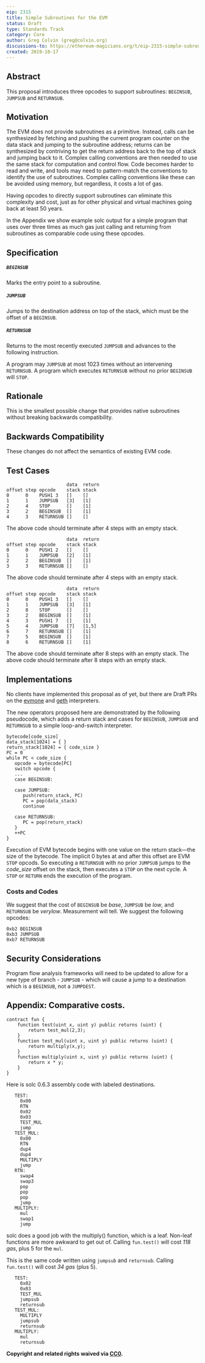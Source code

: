 ```yaml
---
eip: 2315
title: Simple Subroutines for the EVM
status: Draft
type: Standards Track
category: Core
author: Greg Colvin (greg@colvin.org)
discussions-to: https://ethereum-magicians.org/t/eip-2315-simple-subroutines-for-the-evm/3941
created: 2019-10-17
---
```


## Abstract

This proposal introduces three opcodes to support subroutines:  `BEGINSUB`, `JUMPSUB` and `RETURNSUB`.

## Motivation

The EVM does not provide subroutines as a primitive.  Instead, calls can be synthesized by fetching and pushing the current program counter on the data stack and jumping to the subroutine address; returns can be synthesized by contriving to get the return address back to the top of stack and jumping back to it.  Complex calling conventions are then needed to use the same stack for computation and control flow.  Code becomes harder to read and write, and tools may need to pattern-match the conventions to identify the use of subroutines.  Complex calling conventions like these can be avoided using memory, but regardless, it costs a lot of gas.

Having opcodes to directly support subroutines can eliminate this complexity and cost, just as for other physical and virtual machines going back at least 50 years.

In the Appendix we show example solc output for a simple program that uses over three times as much gas just calling and returning from subroutines as comparable code using these opcodes.

## Specification

##### `BEGINSUB`
Marks the entry point to a subroutine.

##### `JUMPSUB`
Jumps to the destination address on top of the stack, which must be the offset of a `BEGINSUB`.

##### `RETURNSUB`
Returns to the most recently executed `JUMPSUB` and advances to the following instruction.

A program may `JUMPSUB` at most 1023 times without an intervening `RETURNSUB`.  A program which executes `RETURNSUB` without no prior `BEGINSUB` will `STOP`.

## Rationale

This is the smallest possible change that provides native subroutines without breaking backwards compatibility.

## Backwards Compatibility

These changes do not affect the semantics of existing EVM code.

## Test Cases
```
                      data  return
offset step opcode    stack stack
0      0    PUSH1 3   []    []
1      1    JUMPSUB   [3]   [1]
2      4    STOP      []    [1]
3      2    BEGINSUB  []    [1]
4      3    RETURNSUB []    []
```
The above code should terminate after 4 steps with an empty stack.
```
                      data  return
offset step opcode    stack stack
0      0    PUSH1 2   []    []
1      1    JUMPSUB   [2]   [1]
2      2    BEGINSUB  []    [1]
3      3    RETURNSUB []    []
```
The above code should terminate after 4 steps with an empty stack.
```
                      data  return
offset step opcode    stack stack
0      0    PUSH1 3   []    []
1      1    JUMPSUB   [3]   [1]
2      8    STOP      []    []
3      2    BEGINSUB  []    [1]
4      3    PUSH1 7   []    [1]
5      4    JUMPSUB   [7]   [1,5]
6      7    RETURNSUB []    [1]
7      5    BEGINSUB  []    [1]
8      6    RETURNSUB []    [1]
```
The above code should terminate after 8 steps with an empty stack.  The above code should terminate after 8 steps with an empty stack.

## Implementations

No clients have implemented this proposal as of yet, but there are Draft PRs on the [evmone](https://github.com/ethereum/evmone/pull/229) and [geth](https://github.com/ethereum/go-ethereum/pull/20619) interpreters.

The new operators proposed here are demonstrated by the following pseudocode, which adds a return stack and cases for `BEGINSUB`, `JUMPSUB` and `RETURNSUB` to a simple loop-and-switch interpreter.
```
bytecode[code_size]
data_stack[1024] = { }
return_stack[1024] = { code_size }
PC = 0
while PC < code_size {
   opcode = bytecode[PC]
   switch opcode {
   ...
   case BEGINSUB:
   
   case JUMPSUB:
      push(return_stack, PC)
      PC = pop(data_stack)
      continue

   case RETURNSUB:
      PC = pop(return_stack)
   }
   ++PC
}
```
Execution of EVM bytecode begins with one value on the return stack—the size of the bytecode. The implicit 0 bytes at and after this offset are EVM `STOP` opcods.  So executing a `RETURNSUB` with no prior `JUMPSUB` jumps to the _code_size_ offset on the stack, then executes a `STOP` on the next cycle.  A `STOP` or `RETURN` ends the execution of the program.

### Costs and Codes

We suggest that the cost of `BEGINSUB` be _base_, `JUMPSUB` be _low_, and `RETURNSUB` be _verylow_. 
 Measurement will tell.  We suggest the following opcodes:

```
0xb2 BEGINSUB
0xb3 JUMPSUB
0xb7 RETURNSUB
```
## Security Considerations

Program flow analysis frameworks will need to be updated to allow for a new type of branch - `JUMPSUB` - which will cause a jump to a destination which is a `BEGINSUB`, not a `JUMPDEST`.

## Appendix: Comparative costs.

```
contract fun {
    function test(uint x, uint y) public returns (uint) {
        return test_mul(2,3);
    }
    function test_mul(uint x, uint y) public returns (uint) {
        return multiply(x,y);
    }
    function multiply(uint x, uint y) public returns (uint) {
        return x * y;
    }
}

```
Here is solc 0.6.3 assembly code with labeled destinations.
```
   TEST:
     0x00
     RTN
     0x02
     0x03
     TEST_MUL
     jump
   TEST_MUL:
     0x00
     RTN
     dup4
     dup4
     MULTIPLY
     jump
   RTN:
     swap4
     swap3
     pop
     pop
     pop
     jump
   MULTIPLY:   
     mul
     swap1
     jump
```
solc does a good job with the multiply() function, which is a leaf.  Non-leaf functions are more awkward to get out of.  Calling `fun.test()` will cost _118 gas_, plus 5 for the `mul`.

  This is the same code written using `jumpsub` and `returnsub`.  Calling `fun.test()` will cost _34 gas_ (plus 5).
```
   TEST:
     0x02
     0x03
     TEST_MUL
     jumpsub
     returnsub
   TEST_MUL:
     MULTIPLY
     jumpsub
     returnsub
   MULTIPLY:
     mul
     returnsub
```

**Copyright and related rights waived via [CC0](https://creativecommons.org/publicdomain/zero/1.0/).**